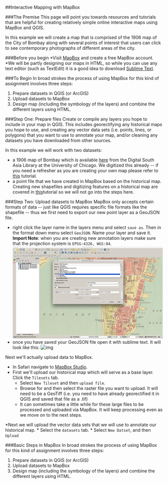 ##Interactive Mapping with MapBox

###The Premise
This page will point you towards resources and tutorials that are helpful for creating relatively simple online interactive maps using MapBox and QGIS. 

In this example we will create a map that is comprised of the 1906 map of the City of Bombay along with several points of interest that users can click to see contemporary photographs of different areas of the city.  

###Before you begin
*Visit [MapBox](https://www.mapbox.com/studio/signup/) and create a free MapBox account.
*We will be partly designing our maps in HTML, so while you can use any text editor (such as TextEdit) it is a good idea to download [Sublime Text](https://www.sublimetext.com/2).

###To Begin
In broad strokes the process of using MapBox for this kind of assignment involves three steps: 
1. Prepare datasets in QGIS (or ArcGIS)
2. Upload datasets to MapBox
3. Design map (including the symbology of the layers) and combine the different layers using HTML. 

###Step One: Prepare files
Create or compile any layers you hope to include in your map in QGIS. This includes georectifying any historical maps you hope to use, and creating any vector data sets (i.e. points, lines, or polygons) that you want to use to annotate your map, and/or cleaning any datasets you have downloaded from other sources.

In this example we will work with two datasets:
* a 1906 map of Bombay which is available [here](http://dsal.uchicago.edu/maps/gazetteer/index.html) from the Digital South Asia Library at the University of Chicago. We digitized this already -- if you need a refresher as you are creating your own map please refer to [this](https://github.com/CenterForSpatialResearch/MappingForTheUrbanHumanities/blob/master/Tutorials/04_MakingData01.md) tutorial. 
* a point file that we have created in MapBox based on the historical map. Creating new shapefiles and digitizing features on a historical map are covered in [this](https://github.com/CenterForSpatialResearch/MappingForTheUrbanHumanities/blob/master/Tutorials/05_MakingData02.md)tutorial so we will not go into the steps here. 

###Step Two: Upload datasets to MapBox
MapBox only accepts certain formats of data -- just like QGIS requires specific file formats like the shapefile -- thus we first need to export our new point layer as a GeoJSON file. 
* right click the layer name in the layers menu and select `save as`. Then in the format down menu select `GeoJSON`. Name your layer and save it. **Import Note**: when you are creating new annotation layers make sure that the projection system is `EPSG:4326, WGS:84`. 
![img](https://github.com/DareBrawley/Teaching/blob/master/Tutorials/BombayMumbai/Images/GEOjson.png)
* once you have saved your GeoJSON file open it with sublime text. It will look like this: 
![img](https://github.com/DareBrawley/Teaching/tree/master/Tutorials/BombayMumbai/Images/GeoJSON-file.png)

Next we'll actually upload data to MapBox. 
* In Safari navigate to [MapBox Studio](https://www.mapbox.com/studio/).
* First we'll upload our historical map which will serve as a base layer. Click the `Tilesets` tab.
	* Select `New Tileset` and then `upload file`. 
	* Browse for and then select the raster file you want to upload. It will need to be a GeoTiff (i.e. you need to have already georectified it in QGIS and saved that file as a .tif)
	* It can sometimes take a little while for these large files to be processed and uploaded via MapBox. It will keep processing even as we move on to the next steps. 

*Next we will upload the vector data sets that we will use to annotate our historical map. 
	* Select the `datasets` tab. 
	* Select `New Datset`, and then `Upload`



###Basic Steps in MapBox
In broad strokes the process of using MapBox for this kind of assignment involves three steps: 
1. Prepare datasets in QGIS (or ArcGIS)
2. Upload datasets to MapBox
3. Design map (including the symbology of the layers) and combine the different layers using HTML. 


